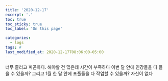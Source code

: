 ```yaml
---
title: '2020-12-17'
excerpt: '.'
toc: true
toc_sticky: true
toc_label: 'On this page'

categories:
  - logs
tags: #
last_modified_at: 2020-12-17T08:06:00-05:00
---
```


너무 졸리고 피곤하다.
해야할 건 많은데 시간이 부족하다
이번 달 안에 인강들을 다 들을 수 있을까?
그리고 1월 한 달 안에 포폴들을 다 작업할 수 있을까?
자신이 없다
